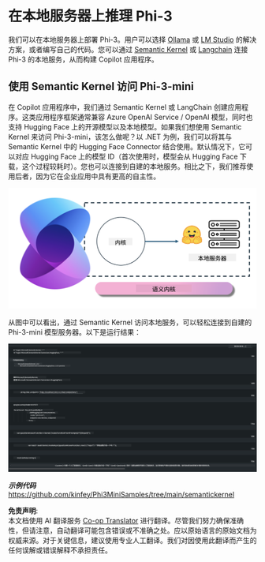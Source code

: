 <!--
CO_OP_TRANSLATOR_METADATA:
{
  "original_hash": "12c0d9afaa23861ad5be655fcff4f71d",
  "translation_date": "2025-04-03T06:55:07+00:00",
  "source_file": "md\\01.Introduction\\03\\Local_Server_Inference.md",
  "language_code": "zh"
}
-->
# **在本地服务器上推理 Phi-3**

我们可以在本地服务器上部署 Phi-3。用户可以选择 [Ollama](https://ollama.com) 或 [LM Studio](https://llamaedge.com) 的解决方案，或者编写自己的代码。您可以通过 [Semantic Kernel](https://github.com/microsoft/semantic-kernel?WT.mc_id=aiml-138114-kinfeylo) 或 [Langchain](https://www.langchain.com/) 连接 Phi-3 的本地服务，从而构建 Copilot 应用程序。

## **使用 Semantic Kernel 访问 Phi-3-mini**

在 Copilot 应用程序中，我们通过 Semantic Kernel 或 LangChain 创建应用程序。这类应用程序框架通常兼容 Azure OpenAI Service / OpenAI 模型，同时也支持 Hugging Face 上的开源模型以及本地模型。如果我们想使用 Semantic Kernel 来访问 Phi-3-mini，该怎么做呢？以 .NET 为例，我们可以将其与 Semantic Kernel 中的 Hugging Face Connector 结合使用。默认情况下，它可以对应 Hugging Face 上的模型 ID（首次使用时，模型会从 Hugging Face 下载，这个过程较耗时）。您也可以连接到自建的本地服务。相比之下，我们推荐使用后者，因为它在企业应用中具有更高的自主性。

![sk](../../../../../translated_images/sk.c244b32f4811c6f0938b9e95b0b2f4b28105bff6495bdc3b24cd42b3e3e89bb9.zh.png)

从图中可以看出，通过 Semantic Kernel 访问本地服务，可以轻松连接到自建的 Phi-3-mini 模型服务器。以下是运行结果：

![skrun](../../../../../translated_images/skrun.fb7a635a22ae8b7919d6e15c0eb27262526ed69728c5a1d2773a97d4562657c7.zh.png)

***示例代码*** https://github.com/kinfey/Phi3MiniSamples/tree/main/semantickernel

**免责声明**:  
本文档使用 AI 翻译服务 [Co-op Translator](https://github.com/Azure/co-op-translator) 进行翻译。尽管我们努力确保准确性，但请注意，自动翻译可能包含错误或不准确之处。应以原始语言的原始文档为权威来源。对于关键信息，建议使用专业人工翻译。我们对因使用此翻译而产生的任何误解或错误解释不承担责任。